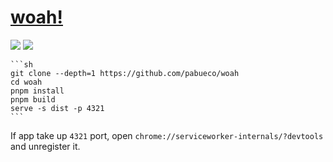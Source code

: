 # [woah!](https://github.com/pabueco/woah)

![](https://img.shields.io/github/license/pabueco/woah?style=flat-square) ![](https://img.shields.io/github/last-commit/scillidan/woah/main?label=last%20commit%20(fork)&style=flat-square)

````{tab} From source
```sh
git clone --depth=1 https://github.com/pabueco/woah
cd woah
pnpm install
pnpm build
serve -s dist -p 4321
```
````

If app take up `4321` port, open `chrome://serviceworker-internals/?devtools` and unregister it.